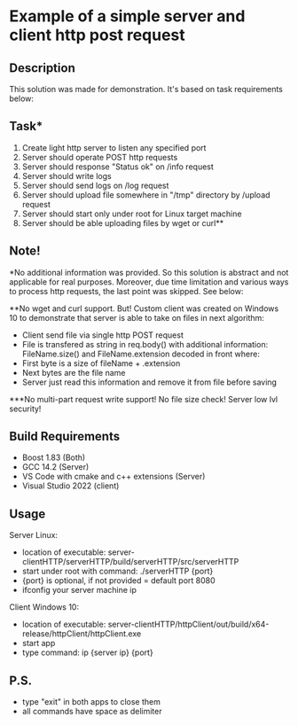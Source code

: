 # Example of a simple server and client http post request

## Description
This solution was made for demonstration. It's based on task requirements below:

## Task*
1) Create light http server to listen any specified port
2) Server should operate POST http requests
3) Server should response "Status ok" on /info request
4) Server should write logs
5) Server should send logs on /log request
6) Server should upload file somewhere in "/tmp" directory by /upload request
7) Server should start only under root for Linux target machine
8) Server should be able uploading files by wget or curl**

## Note!
*No additional information was provided. So this solution is abstract and not applicable for real purposes.
Moreover, due time limitation and various ways to process http requests, the last point was skipped. See below:

**No wget and curl support. But! Custom client was created on Windows 10 to demonstrate that server is able to take on files in next algorithm:
- Client send file via single http POST request
- File is transfered as string in req.body() with additional information:
   FileName.size() and FileName.extension decoded in front where:
- First byte is a size of fileName + .extension
- Next bytes are the file name
- Server just read this information and remove it from file before saving

***No multi-part request write support! No file size check! Server low lvl security!

## Build Requirements
- Boost 1.83 (Both)
- GCC 14.2 (Server)
- VS Code with cmake and c++ extensions (Server)
- Visual Studio 2022 (client)

## Usage
Server Linux:
- location of executable: server-clientHTTP/serverHTTP/build/serverHTTP/src/serverHTTP 
- start under root with command: ./serverHTTP {port}
- {port} is optional, if not provided = default port 8080
- ifconfig your server machine ip

Client Windows 10:
- location of executable: server-clientHTTP/httpClient/out/build/x64-release/httpClient/httpClient.exe
- start app
- type command: ip {server ip} {port}

## P.S.
- type "exit" in both apps to close them
- all commands have space as delimiter
